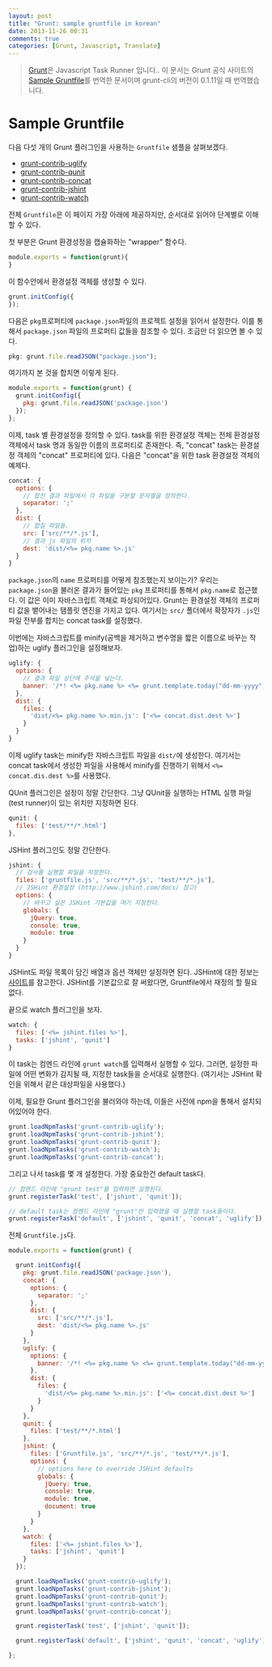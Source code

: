```yaml
---
layout: post
title: "Grunt: sample gruntfile in korean"
date: 2013-11-26 00:31
comments: true
categories: [Grunt, Javascript, Translate]
---
```



>[Grunt](http://gruntjs.com)은 Javascript Task Runner 입니다.. 이 문서는 Grunt 공식 사이트의 [Sample Gruntfile](http://gruntjs.com/sample-gruntfile)를 번역한 문서이며 grunt-cli의 버전이 0.1.11일 때 번역했습니다.

# Sample Gruntfile

다음 다섯 개의 Grunt 플러그인을 사용하는 `Gruntfile` 샘플을 살펴보겠다.

* [grunt-contrib-uglify](https://github.com/gruntjs/grunt-contrib-uglify)
* [grunt-contrib-qunit](https://github.com/gruntjs/grunt-contrib-qunit)
* [grunt-contrib-concat](https://github.com/gruntjs/grunt-contrib-concat)
* [grunt-contrib-jshint](https://github.com/gruntjs/grunt-contrib-jshint)
* [grunt-contrib-watch](https://github.com/gruntjs/grunt-contrib-watch)

<!-- more -->

전체 `Gruntfile`은 이 페이지 가장 아래에 제공하지만, 순서대로 읽어야 단계별로 이해할 수 있다. 

첫 부분은 Grunt 환경성정을 캡슐화하는 "wrapper" 함수다. 

```javascript
module.exports = function(grunt){
}
```

이 함수안에서 환경설정 객체를 생성할 수 있다. 

```javascript
grunt.initConfig({
});
```

다음은 `pkg`프로퍼티에 `package.json`파일의 프로젝트 설정을 읽어서 설정한다. 이를 통해서 `package.json` 파일의 프로퍼티 값들을 참조할 수 있다. 조금만 더 읽으면 볼 수 있다. 

```javascript
pkg: grunt.file.readJSON("package.json");
```

여기까지 본 것을 합치면 이렇게 된다. 

```javascript
module.exports = function(grunt) {
  grunt.initConfig({
    pkg: grunt.file.readJSON('package.json')
  });
};
```

이제, task 별 환경설정을 정의할 수 있다. task를 위한 환경설정 객체는 전체 환경설정 객체에서 task 명과 동일한 이름의 프로퍼티로 존재한다. 즉, "concat" task는 환경설정 객체의 "concat" 프로퍼티에 있다. 다음은 "concat"을 위한 task 환경설정 객체의 예제다. 

```javascript
concat: {
  options: {
    // 합친 결과 파일에서 각 파일을 구분할 문자열을 정의한다. 
    separator: ';'
  },
  dist: {
    // 합칠 파일들.
    src: ['src/**/*.js'],
    // 결과 js 파일의 위치
    dest: 'dist/<%= pkg.name %>.js'
  }
}
```

`package.json`의 `name` 프로퍼티를 어떻게 참조했는지 보이는가? 우리는 `package.json`을 불러온 결과가 들어있는 `pkg` 프로퍼티를 통해서 `pkg.name`로 접근했다. 이 값은 이미 자바스크립트 객체로 파싱되어있다. Grunt는 환경설정 객체의 프로퍼티 값을 뱉어내는 탬플릿 엔진을 가지고 있다. 여기서는 `src/` 폴더에서 확장자가 `.js`인 파일 전부를 합치는 concat task를 설정했다. 

이번에는 자바스크립트를 minify(공백을 제거하고 변수명을 짧은 이름으로 바꾸는 작업)하는 uglify 플러그인을 설정해보자.

```javascript
uglify: {
  options: {
    // 결과 파일 상단에 주석을 넣는다. 
    banner: '/*! <%= pkg.name %> <%= grunt.template.today("dd-mm-yyyy") %> */\n'
  },
  dist: {
    files: {
      'dist/<%= pkg.name %>.min.js': ['<%= concat.dist.dest %>']
    }
  }
}
```

이제 uglify task는 minify한 자바스크립트 파일을 `dist/`에 생성한다. 여기서는 concat task에서 생성한 파일을 사용해서 minify를 진행하기 위해서 `<%= concat.dis.dest %>`를 사용했다.

QUnit 플러그인은 설정이 정말 간단한다. 그냥 QUnit을 실행하는 HTML 실행 파일(test runner)이 있는 위치만 지정하면 된다.

```javascript
qunit: {
  files: ['test/**/*.html']
},
```

JSHint 플러그인도 정말 간단한다. 

```javascript
jshint: {
  // 검사를 실행할 파일을 지정한다. 
  files: ['gruntfile.js', 'src/**/*.js', 'test/**/*.js'],
  // JSHint 환경설정 (http://www.jshint.com/docs/ 참고)
  options: {
    // 바꾸고 싶은 JSHint 기본값을 여기 지정한다. 
    globals: {
      jQuery: true,
      console: true,
      module: true
    }
  }
}
```

JSHint도 파일 목록이 담긴 배열과 옵션 객체만 설정하면 된다. JSHint에 대한 정보는 [사이트](http://www.jshint.com/docs/)를 참고한다. JSHint를 기본값으로 잘 써왔다면, Gruntfile에서 재정의 할 필요없다.

끝으로 watch 플러그인을 보자. 

```javascript
watch: {
  files: ['<%= jshint.files %>'],
  tasks: ['jshint', 'qunit']
}
```

이 task는 컴멘드 라인에 `grunt watch`를 입력해서 실행할 수 있다. 그러면, 설정한 파일에 어떤 변화가 감지될 때, 지정한 task들을 순서대로 실행한다. (여기서는 JSHint 확인을 위해서 같은 대상파일을 사용했다.)

이제, 필요한 Grunt 플러그인을 불러와야 하는데, 이들은 사전에 npm을 통해서 설치되어있어야 한다. 

```javascript
grunt.loadNpmTasks('grunt-contrib-uglify');
grunt.loadNpmTasks('grunt-contrib-jshint');
grunt.loadNpmTasks('grunt-contrib-qunit');
grunt.loadNpmTasks('grunt-contrib-watch');
grunt.loadNpmTasks('grunt-contrib-concat');
```

그리고 나서 task를 몇 개 설정한다. 가장 중요한건 default task다. 

```javascript
// 컴멘드 라인에 "grunt test"를 입력하면 실행된다. 
grunt.registerTask('test', ['jshint', 'qunit']);

// default task는 컴멘드 라인에 "grunt"만 입력했을 때 실행할 task들이다. 
grunt.registerTask('default', ['jshint', 'qunit', 'concat', 'uglify']);
```

전체 `Gruntfile.js`다. 

```javascript
module.exports = function(grunt) {

  grunt.initConfig({
    pkg: grunt.file.readJSON('package.json'),
    concat: {
      options: {
        separator: ';'
      },
      dist: {
        src: ['src/**/*.js'],
        dest: 'dist/<%= pkg.name %>.js'
      }
    },
    uglify: {
      options: {
        banner: '/*! <%= pkg.name %> <%= grunt.template.today("dd-mm-yyyy") %> */\n'
      },
      dist: {
        files: {
          'dist/<%= pkg.name %>.min.js': ['<%= concat.dist.dest %>']
        }
      }
    },
    qunit: {
      files: ['test/**/*.html']
    },
    jshint: {
      files: ['Gruntfile.js', 'src/**/*.js', 'test/**/*.js'],
      options: {
        // options here to override JSHint defaults
        globals: {
          jQuery: true,
          console: true,
          module: true,
          document: true
        }
      }
    },
    watch: {
      files: ['<%= jshint.files %>'],
      tasks: ['jshint', 'qunit']
    }
  });

  grunt.loadNpmTasks('grunt-contrib-uglify');
  grunt.loadNpmTasks('grunt-contrib-jshint');
  grunt.loadNpmTasks('grunt-contrib-qunit');
  grunt.loadNpmTasks('grunt-contrib-watch');
  grunt.loadNpmTasks('grunt-contrib-concat');

  grunt.registerTask('test', ['jshint', 'qunit']);

  grunt.registerTask('default', ['jshint', 'qunit', 'concat', 'uglify']);

};
```








